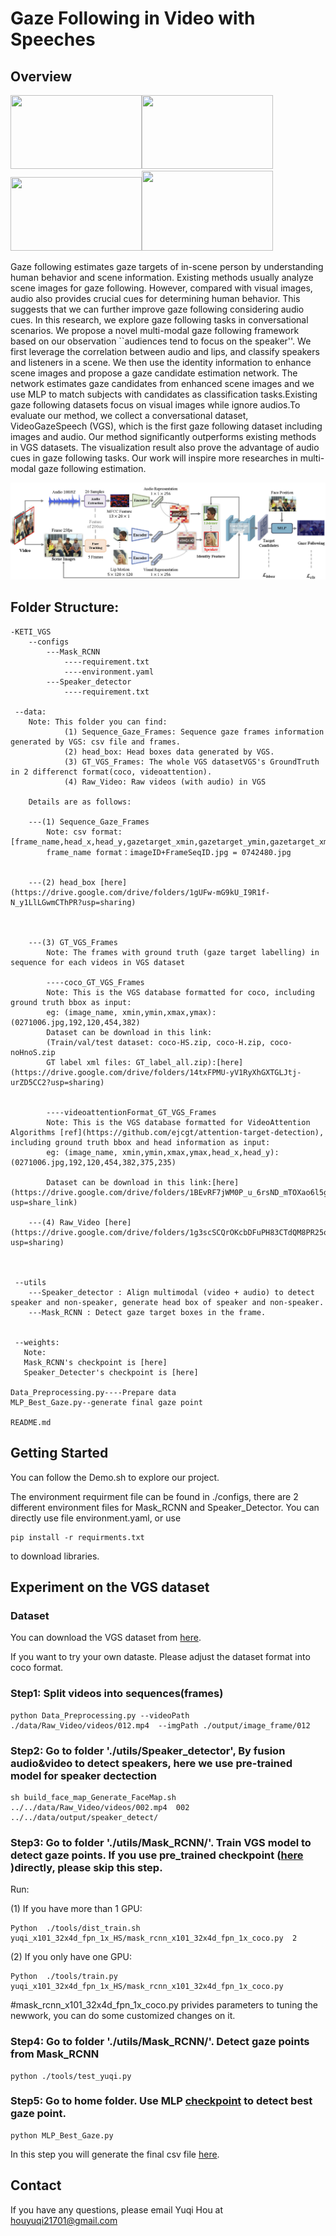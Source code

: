 # Gaze Following in Video with Speeches


## Overview
<img src="data/0124.gif" width="210" height="118"><img src="data/0121.gif" width="210" height="118"><img src="data/0123.gif" width="210" height="118"><img src="data/0122.gif" width="210" height="128">



Gaze following estimates gaze targets of in-scene person by understanding human behavior and scene information. Existing methods usually analyze scene images for gaze following. However, compared with visual images, audio also provides crucial cues for determining human behavior. This suggests that we can further improve gaze following considering audio cues. In this research, we explore gaze following tasks in conversational scenarios. We propose a novel multi-modal gaze following framework based on our observation ``audiences tend to focus on the speaker''. We first leverage the correlation between audio and lips, and classify speakers and listeners in a scene. We then use the identity information to enhance scene images and propose a gaze candidate estimation network. The network estimates gaze candidates from enhanced scene images and we use MLP to match subjects with candidates as classification tasks.Existing gaze following datasets focus on visual images while ignore audios.To evaluate our method, we collect a conversational dataset, VideoGazeSpeech (VGS), which is the first gaze following dataset including images and audio. Our method significantly outperforms existing methods in VGS datasets. The visualization result also prove the advantage of audio cues in gaze following tasks. Our work will inspire more researches in multi-modal gaze following estimation.

![](data/mmgaze.jpg)

## Folder Structure:
```
-KETI_VGS
    --configs
        ---Mask_RCNN
            ----requirement.txt
            ----environment.yaml
        ---Speaker_detector
            ----requirement.txt

 --data:
    Note: This folder you can find:
            (1) Sequence_Gaze_Frames: Sequence gaze frames information generated by VGS: csv file and frames. 
            (2) head_box: Head boxes data generated by VGS. 
            (3) GT_VGS_Frames: The whole VGS datasetVGS's GroundTruth in 2 differenct format(coco, videoattention).
            (4) Raw_Video: Raw videos (with audio) in VGS

    Details are as follows:

    ---(1) Sequence_Gaze_Frames
        Note: csv format:  [frame_name,head_x,head_y,gazetarget_xmin,gazetarget_ymin,gazetarget_xmax,gazetarget_ymax]
        frame_name format：imageID+FrameSeqID.jpg = 0742480.jpg


    ---(2) head_box [here](https://drive.google.com/drive/folders/1gUFw-mG9kU_I9R1f-N_y1LlLGwmCThPR?usp=sharing)



    ---(3) GT_VGS_Frames
        Note: The frames with ground truth (gaze target labelling) in sequence for each videos in VGS dataset

        ----coco_GT_VGS_Frames
        Note: This is the VGS database formatted for coco, including ground truth bbox as input:
        eg: (image_name, xmin,ymin,xmax,ymax): (0271006.jpg,192,120,454,382)
        Dataset can be download in this link: 
        (Train/val/test dataset: coco-HS.zip, coco-H.zip, coco-noHnoS.zip
        GT label xml files: GT_label_all.zip):[here](https://drive.google.com/drive/folders/14txFPMU-yV1RyXhGXTGLJtj-urZD5CC2?usp=sharing)
        
        
        ----videoattentionFormat_GT_VGS_Frames
        Note: This is the VGS database formatted for VideoAttention Algorithms [ref](https://github.com/ejcgt/attention-target-detection), including ground truth bbox and head information as input: 
        eg: (image_name, xmin,ymin,xmax,ymax,head_x,head_y): (0271006.jpg,192,120,454,382,375,235)

        Dataset can be download in this link:[here](https://drive.google.com/drive/folders/1BEvRF7jWM0P_u_6rsND_mTOXao6l5gZ3?usp=share_link)

    ---(4) Raw_Video [here](https://drive.google.com/drive/folders/1g3scSCQrOKcbDFuPH83CTdQM8PR25o3o?usp=sharing)



 --utils
    ---Speaker_detector : Align multimodal (video + audio) to detect speaker and non-speaker, generate head box of speaker and non-speaker.
    ---Mask_RCNN : Detect gaze target boxes in the frame.
    

 --weights:
   Note: 
   Mask_RCNN's checkpoint is [here]
   Speaker_Detecter's checkpoint is [here]

Data_Preprocessing.py----Prepare data
MLP_Best_Gaze.py--generate final gaze point

README.md
```


## Getting Started
You can follow the Demo.sh to explore our project.

The environment requirment file can be found in ./configs, there are 2 different environment files for Mask_RCNN and Speaker_Detector. You can directly use file environment.yaml, or use 
```
pip install -r requirments.txt 
```
to download libraries.


## Experiment on the VGS dataset
### Dataset
You can download the VGS dataset from [here](https://drive.google.com/drive/folders/1RJT34bpPtuXwKwohcpVjZ8jOf8XKUXK1?usp=sharing).

If you want to try your own dataste. Please adjust the dataset format into coco format.

### Step1: Split videos into sequences(frames)
```
python Data_Preprocessing.py --videoPath ./data/Raw_Video/videos/012.mp4  --imgPath ./output/image_frame/012
```

### Step2: Go to folder './utils/Speaker_detector', By fusion audio&video to detect speakers, here we use pre-trained model for speaker dectection

```
sh build_face_map_Generate_FaceMap.sh ../../data/Raw_Video/videos/002.mp4  002 ../../data/output/speaker_detect/
```

### Step3: Go to folder './utils/Mask_RCNN/'. Train VGS model to detect gaze points. If you use pre_trained checkpoint ([here](https://drive.google.com/drive/folders/1gcACzyd_8tXTU4HsVNFLyC0_ZBCd7iwm?usp=sharing) )directly, please skip this step.

Run:

(1) If you have more than 1 GPU:
```
Python  ./tools/dist_train.sh yuqi_x101_32x4d_fpn_1x_HS/mask_rcnn_x101_32x4d_fpn_1x_coco.py  2
```

(2) If you only have one GPU:
```
Python  ./tools/train.py yuqi_x101_32x4d_fpn_1x_HS/mask_rcnn_x101_32x4d_fpn_1x_coco.py
```

#mask_rcnn_x101_32x4d_fpn_1x_coco.py privides parameters to tuning the newwork, you can do some customized changes on it.


### Step4: Go to folder './utils/Mask_RCNN/'. Detect gaze points from Mask_RCNN
```
python ./tools/test_yuqi.py
```

### Step5: Go to home folder. Use MLP [checkpoint]() to detect best gaze point.

```
python MLP_Best_Gaze.py
```

In this step you will generate the final csv file [here](https://drive.google.com/file/d/1JBDwW9fbwGz-gl2hzAI9voNz3PR9Rf0T/view?usp=sharing).


## Contact
If you have any questions, please email Yuqi Hou at houyuqi21701@gmail.com
